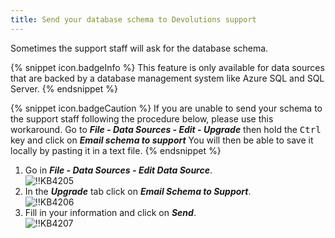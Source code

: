 ```yaml
---
title: Send your database schema to Devolutions support
---
```

Sometimes the support staff will ask for the database schema.

{% snippet icon.badgeInfo %}
This feature is only available for data sources that are backed by a database management system like Azure SQL and SQL Server.
{% endsnippet %}

{% snippet icon.badgeCaution %}
If you are unable to send your schema to the support staff following the procedure below, please use this workaround. Go to ***File - Data Sources - Edit - Upgrade*** then hold the <kbd>Ctrl</kbd> key and click on ***Email schema to support*** You will then be able to save it locally by pasting it in a text file.
{% endsnippet %}

1. Go in ***File - Data Sources - Edit Data Source***.  
![!!KB4205](https://webdevolutions.azureedge.net/docs/en/kb/KB4205.png)
1. In the ***Upgrade*** tab click on ***Email Schema to Support***.  
![!!KB4206](https://webdevolutions.azureedge.net/docs/en/kb/KB4206.png)
1. Fill in your information and click on ***Send***.  
![!!KB4207](https://webdevolutions.azureedge.net/docs/en/kb/KB4207.png)
